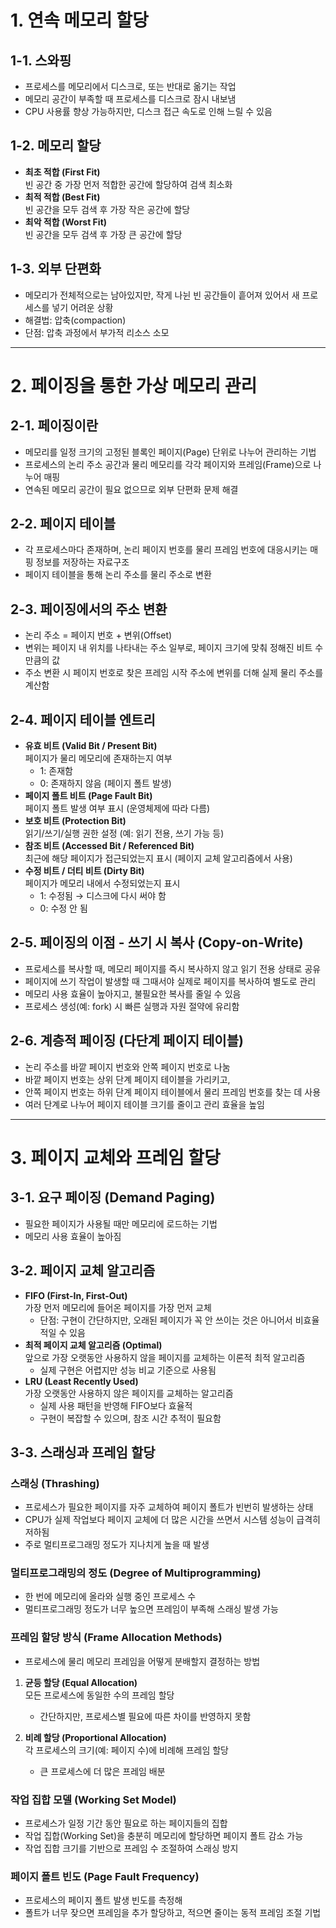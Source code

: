 # 1. 연속 메모리 할당

## 1-1. 스와핑
- 프로세스를 메모리에서 디스크로, 또는 반대로 옮기는 작업  
- 메모리 공간이 부족할 때 프로세스를 디스크로 잠시 내보냄  
- CPU 사용률 향상 가능하지만, 디스크 접근 속도로 인해 느릴 수 있음

## 1-2. 메모리 할당
- **최초 적합 (First Fit)**  
  빈 공간 중 가장 먼저 적합한 공간에 할당하여 검색 최소화
- **최적 적합 (Best Fit)**  
  빈 공간을 모두 검색 후 가장 작은 공간에 할당
- **최악 적합 (Worst Fit)**  
  빈 공간을 모두 검색 후 가장 큰 공간에 할당

## 1-3. 외부 단편화
- 메모리가 전체적으로는 남아있지만, 작게 나뉜 빈 공간들이 흩어져 있어서 새 프로세스를 넣기 어려운 상황  
- 해결법: 압축(compaction)  
- 단점: 압축 과정에서 부가적 리소스 소모

---

# 2. 페이징을 통한 가상 메모리 관리

## 2-1. 페이징이란
- 메모리를 일정 크기의 고정된 블록인 페이지(Page) 단위로 나누어 관리하는 기법  
- 프로세스의 논리 주소 공간과 물리 메모리를 각각 페이지와 프레임(Frame)으로 나누어 매핑  
- 연속된 메모리 공간이 필요 없으므로 외부 단편화 문제 해결

## 2-2. 페이지 테이블
- 각 프로세스마다 존재하며, 논리 페이지 번호를 물리 프레임 번호에 대응시키는 매핑 정보를 저장하는 자료구조  
- 페이지 테이블을 통해 논리 주소를 물리 주소로 변환

## 2-3. 페이징에서의 주소 변환
- 논리 주소 = 페이지 번호 + 변위(Offset)  
- 변위는 페이지 내 위치를 나타내는 주소 일부로, 페이지 크기에 맞춰 정해진 비트 수만큼의 값  
- 주소 변환 시 페이지 번호로 찾은 프레임 시작 주소에 변위를 더해 실제 물리 주소를 계산함

## 2-4. 페이지 테이블 엔트리
- **유효 비트 (Valid Bit / Present Bit)**  
  페이지가 물리 메모리에 존재하는지 여부  
  - 1: 존재함  
  - 0: 존재하지 않음 (페이지 폴트 발생)  
- **페이지 폴트 비트 (Page Fault Bit)**  
  페이지 폴트 발생 여부 표시 (운영체제에 따라 다름)  
- **보호 비트 (Protection Bit)**  
  읽기/쓰기/실행 권한 설정 (예: 읽기 전용, 쓰기 가능 등)  
- **참조 비트 (Accessed Bit / Referenced Bit)**  
  최근에 해당 페이지가 접근되었는지 표시 (페이지 교체 알고리즘에서 사용)  
- **수정 비트 / 더티 비트 (Dirty Bit)**  
  페이지가 메모리 내에서 수정되었는지 표시  
  - 1: 수정됨 → 디스크에 다시 써야 함  
  - 0: 수정 안 됨

## 2-5. 페이징의 이점 - 쓰기 시 복사 (Copy-on-Write)
- 프로세스를 복사할 때, 메모리 페이지를 즉시 복사하지 않고 읽기 전용 상태로 공유  
- 페이지에 쓰기 작업이 발생할 때 그때서야 실제로 페이지를 복사하여 별도로 관리  
- 메모리 사용 효율이 높아지고, 불필요한 복사를 줄일 수 있음  
- 프로세스 생성(예: fork) 시 빠른 실행과 자원 절약에 유리함

## 2-6. 계층적 페이징 (다단계 페이지 테이블)
- 논리 주소를 바깥 페이지 번호와 안쪽 페이지 번호로 나눔  
- 바깥 페이지 번호는 상위 단계 페이지 테이블을 가리키고,  
- 안쪽 페이지 번호는 하위 단계 페이지 테이블에서 물리 프레임 번호를 찾는 데 사용  
- 여러 단계로 나누어 페이지 테이블 크기를 줄이고 관리 효율을 높임

---

# 3. 페이지 교체와 프레임 할당

## 3-1. 요구 페이징 (Demand Paging)
- 필요한 페이지가 사용될 때만 메모리에 로드하는 기법  
- 메모리 사용 효율이 높아짐

## 3-2. 페이지 교체 알고리즘
- **FIFO (First-In, First-Out)**  
  가장 먼저 메모리에 들어온 페이지를 가장 먼저 교체  
  - 단점: 구현이 간단하지만, 오래된 페이지가 꼭 안 쓰이는 것은 아니어서 비효율적일 수 있음
- **최적 페이지 교체 알고리즘 (Optimal)**  
  앞으로 가장 오랫동안 사용하지 않을 페이지를 교체하는 이론적 최적 알고리즘  
  - 실제 구현은 어렵지만 성능 비교 기준으로 사용됨
- **LRU (Least Recently Used)**  
  가장 오랫동안 사용하지 않은 페이지를 교체하는 알고리즘  
  - 실제 사용 패턴을 반영해 FIFO보다 효율적  
  - 구현이 복잡할 수 있으며, 참조 시간 추적이 필요함

## 3-3. 스래싱과 프레임 할당

### 스래싱 (Thrashing)
- 프로세스가 필요한 페이지를 자주 교체하여 페이지 폴트가 빈번히 발생하는 상태  
- CPU가 실제 작업보다 페이지 교체에 더 많은 시간을 쓰면서 시스템 성능이 급격히 저하됨  
- 주로 멀티프로그래밍 정도가 지나치게 높을 때 발생

### 멀티프로그래밍의 정도 (Degree of Multiprogramming)
- 한 번에 메모리에 올라와 실행 중인 프로세스 수  
- 멀티프로그래밍 정도가 너무 높으면 프레임이 부족해 스래싱 발생 가능

### 프레임 할당 방식 (Frame Allocation Methods)
- 프로세스에 물리 메모리 프레임을 어떻게 분배할지 결정하는 방법

1. **균등 할당 (Equal Allocation)**  
   모든 프로세스에 동일한 수의 프레임 할당  
   - 간단하지만, 프로세스별 필요에 따른 차이를 반영하지 못함

2. **비례 할당 (Proportional Allocation)**  
   각 프로세스의 크기(예: 페이지 수)에 비례해 프레임 할당  
   - 큰 프로세스에 더 많은 프레임 배분

### 작업 집합 모델 (Working Set Model)
- 프로세스가 일정 기간 동안 필요로 하는 페이지들의 집합  
- 작업 집합(Working Set)을 충분히 메모리에 할당하면 페이지 폴트 감소 가능  
- 작업 집합 크기를 기반으로 프레임 수 조절하여 스래싱 방지

### 페이지 폴트 빈도 (Page Fault Frequency)
- 프로세스의 페이지 폴트 발생 빈도를 측정해  
- 폴트가 너무 잦으면 프레임을 추가 할당하고, 적으면 줄이는 동적 프레임 조절 기법
